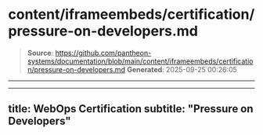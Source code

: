 # content/iframeembeds/certification/pressure-on-developers.md

> **Source**: https://github.com/pantheon-systems/documentation/blob/main/content/iframeembeds/certification/pressure-on-developers.md
> **Generated**: 2025-09-25 00:26:05

---

---
title: WebOps Certification
subtitle: "Pressure on Developers"
---

<Partial file="certification-guide/pressure-on-developers.md" />
